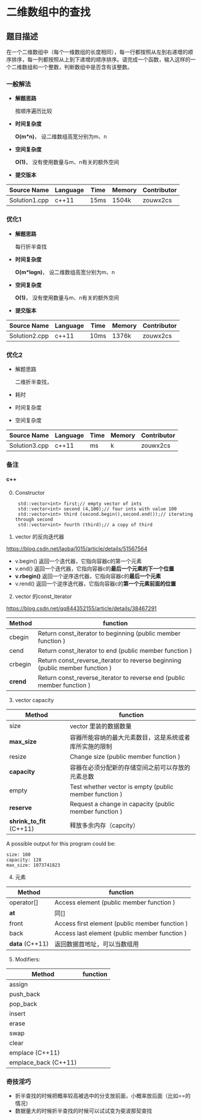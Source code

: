 ﻿# 二维数组中的查找 #
## 题目描述 ##
在一个二维数组中（每个一维数组的长度相同），每一行都按照从左到右递增的顺序排序，每一列都按照从上到下递增的顺序排序。请完成一个函数，输入这样的一个二维数组和一个整数，判断数组中是否含有该整数。

### 一般解法 ###
- **解题思路**

	按顺序遍历比较
	
- **时间复杂度**

	**O(m\*n)**， 设二维数组高宽分别为m、n 

- **空间复杂度**

	**O(1)**， 没有使用数量与m、n有关的额外空间

- **提交版本**
	
Source Name | Language | Time | Memory | Contributor
---|---|---|---|---
Solution1.cpp | c++11 | 15ms | 1504k | zouwx2cs

### 优化1 ###
- **解题思路**

	每行折半查找
	
- **时间复杂度**

	**O(m\*logn)**， 设二维数组高宽分别为m、n 

- **空间复杂度**

	**O(1)**， 没有使用数量与m、n有关的额外空间

- **提交版本**

Source Name | Language | Time | Memory | Contributor
---|---|---|---|---
Solution2.cpp | c++11 | 10ms | 1376k | zouwx2cs

### 优化2 ###
- 解题思路

    二维折半查找，
    
- 耗时
- 时间复杂度
- 空间复杂度

Source Name | Language | Time | Memory | Contributor
---|---|---|---|---
Solution3.cpp | c++11 | ms | k | zouwx2cs

### 备注 ###
#### c++ ####
0. Constructor

        std::vector<int> first;// empty vector of ints
        std::vector<int> second (4,100);// four ints with value 100
        std::vector<int> third (second.begin(),second.end());// iterating through second
        std::vector<int> fourth (third);// a copy of third
        
1. vector 的反向迭代器

https://blog.csdn.net/laobai1015/article/details/51567564
- v.begin() 返回一个迭代器，它指向容器c的第一个元素
- v.end() 返回一个迭代器，它指向容器c的**最后一个元素的下一个位置**
- **v.rbegin()** 返回一个逆序迭代器，它指向容器c的**最后一个元素**
- v.rend() 返回一个逆序迭代器，它指向容器c的**第一个元素前面的位置**

2. vector 的const_iterator

https://blog.csdn.net/qq844352155/article/details/38467291

Method | function
----|----
cbegin | Return const_iterator to beginning (public member function )
cend | Return const_iterator to end (public member function )
crbegin | Return const_reverse_iterator to reverse beginning (public member function )
**crend** | Return const_reverse_iterator to reverse end (public member function )
3. vector capacity

Method | function
----|----
size | vector 里装的数据数量
**max_size** | 容器所能容纳的最大元素数目，这是系统或者库所实施的限制
resize | Change size (public member function )
**capacity** | 容器在必须分配新的存储空间之前可以存放的元素总数
empty | Test whether vector is empty (public member function )
**reserve** | Request a change in capacity (public member function )
**shrink_to_fit** (C++11)  | 释放多余内存（capcity）

A possible output for this program could be:
    
    size: 100
    capacity: 128
    max_size: 1073741823
    
4. 元素

Method | function
----|----
operator[] | Access element (public member function )
**at** | 同[]
front | Access first element (public member function )
back | Access last element (public member function )
**data** (C++11) | 返回数据首地址，可以当数组用

5. Modifiers:

Method | function
----|----
assign |
push_back |
pop_back |
insert |
erase |
swap |
clear |
emplace (C++11) |
emplace_back  (C++11) |

### 奇技淫巧 ###
- 折半查找的时候把概率较高被选中的分支放前面，小概率放后面（比如==的情况）
- 数据量大的时候折半查找的时候可以试试变为斐波那契查找